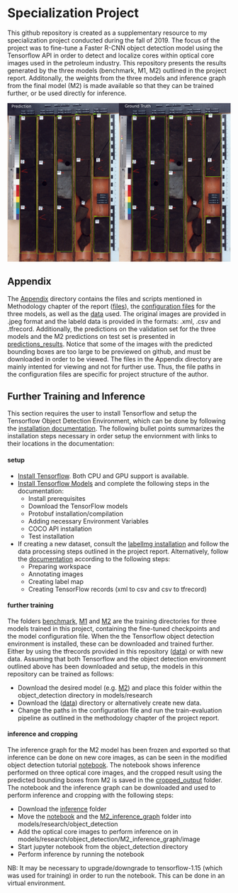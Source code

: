 # Specialization Project
This github repository is created as a supplementary resource to my specialization project conducted during the fall of 2019. The focus of the project was to fine-tune a Faster R-CNN object detection model using the Tensorflow API in order to detect and localize cores within optical core images used in the petroleum industry. This repository presents the results generated by the three models (benchmark, M1, M2) outlined in the project report. Additonally, the weights from the three models and inference graph from the final model (M2) is made available so that they can be trained further, or be used directly for inference. 


![Alt Text](https://github.com/Adelved/specialization-project/blob/master/logo.jpg)

## Appendix
The [Appendix](Appendix) directory contains the files and scripts mentioned in Methodology chapter of the report ([files](Appendix/scripts)), the [configuration files](Appendix/configuration_files) for the three models, as well as the [data](Appendix/data) used. The original images are provided in .jpeg format and the labeld data is provided in the formats: .xml, .csv and .tfrecord. Additionally, the predictions on the validation set for the three models and the M2 predictions on test set is presented in [predictions_results](Appendix/predictions_results). Notice that some of the images with the predicted bounding boxes are too large to be previewed on github, and must be downloaded in order to be viewed.
The files in the Appendix directory are mainly intented for viewing and not for further use. Thus, the file paths in the configuration files are specific for project structure of the author. 
## Further Training and Inference
This section requires the user to install Tensorflow and setup the Tensorflow Object Detection Environment, which can be done by following the [installation documentation](https://tensorflow-object-detection-api-tutorial.readthedocs.io/en/latest/index.html). The following bullet points summarizes the installation steps necessary in order setup the enviornment with links to their locations in the documentation:

#### setup
* [Install Tensorflow](https://tensorflow-object-detection-api-tutorial.readthedocs.io/en/latest/install.html#tensorflow-installation). Both CPU and GPU support is available.
* [Install Tensorflow Models](https://tensorflow-object-detection-api-tutorial.readthedocs.io/en/latest/install.html#tensorflow-models-installation) and complete the following steps in the documentation:
  * Install prerequisites
  * Download the TensorFlow models
  * Protobuf installation/compilation
  * Adding necessary Environment Variables
  * COCO API installation
  * Test installation
* If creating a new dataset, consult the [labelImg installation](https://tensorflow-object-detection-api-tutorial.readthedocs.io/en/latest/install.html#labelimg-installation) and follow the data processing steps outlined in the project report. Alternatively, follow the [documentation](https://tensorflow-object-detection-api-tutorial.readthedocs.io/en/latest/training.html) according to the following steps:
  * Preparing workspace
  * Annotating images
  * Creating label map
  * Creating TensorFlow records (xml to csv and csv to tfrecord)

#### further training
The folders [benchmark](benchmark), [M1](M1) and [M2](M2) are the training directories for three models trained in this project, containing the fine-tuned checkpoints and the model configuration file. When the the Tensorflow object detection environment is installed, these can be downloaded and trained further. Either by using the tfrecords provided in this repository ([data](data)) or with new data. 
Assuming that both Tensorflow and the object detection environment outlined above has been downloaded and setup, the models in this repository can be trained as follows:

  * Download the desired model (e.g. [M2](M2)) and place this folder within the object_detection directory in models/research
  * Download the ([data](data)) directory or alternatively create new data. 
  * Change the paths in the configuration file and run the train-evaluation pipeline as outlined in the methodology chapter of the project report.
  
#### inference and cropping
The inference graph for the M2 model has been frozen and exported so that inference can be done on new core images, as can be seen in the modified object detection tutorial [notebook](inference/object_detection_tutorial_modified.ipynb). The notebook shows inference performed on three optical core images, and the cropped result using the predicted bounding boxes from M2 is saved in the [cropped_output](inference/M2_inference_graph/cropped_output) folder. The notebook and the inference graph can be downloaded and used to perform inference and cropping with the following steps:

  * Download the [inference](inference) folder
  * Move the [notebook](inference/object_detection_tutorial_modified.ipynb) and the [M2_inference_graph](inference/M2_inference_graph) folder into models/research/object_detection
  * Add the optical core images to perform inference on in models/research/object_detection/M2_inference_graph/image
  * Start jupyter notebook from the object_detection directory
  * Perform inference by running the notebook

NB: It may be necessary to upgrade/downgrade to tensorflow-1.15 (which was used for training) in order to run the notebook. This can be done in an virtual environment. 
  

  
